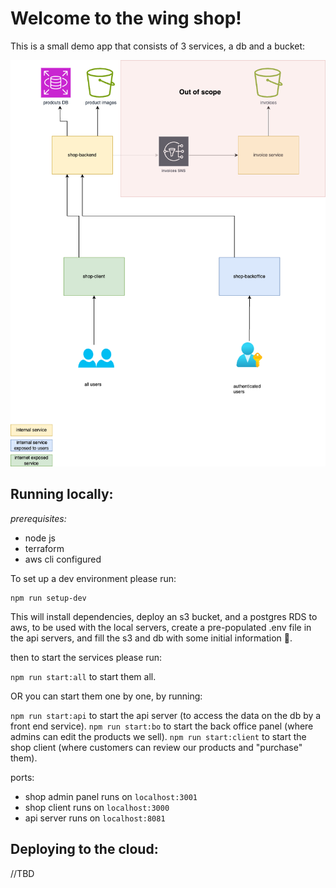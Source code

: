 # Welcome to the wing shop!

This is a small demo app that consists of 3 services, a db and a bucket:

![app scheme](./shop.drawio.png)

## Running locally:

_prerequisites:_

- node js
- terraform
- aws cli configured

To set up a dev environment please run:

```
npm run setup-dev
```

This will install dependencies, deploy an s3 bucket, and a postgres RDS to aws, to be used with the local servers, create a pre-populated .env file in the api servers, and fill the s3 and db with some initial information :tada:.

then to start the services please run:

`npm run start:all` to start them all.

OR you can start them one by one, by running:

`npm run start:api` to start the api server (to access the data on the db by a front end service).
`npm run start:bo` to start the back office panel (where admins can edit the products we sell).
`npm run start:client` to start the shop client (where customers can review our products and "purchase" them).

ports:

- shop admin panel runs on `localhost:3001`
- shop client runs on `localhost:3000`
- api server runs on `localhost:8081`

## Deploying to the cloud:

//TBD
